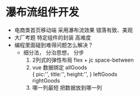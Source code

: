 # 瀑布流组件开发

- 电商类首页移动端 采用瀑布流效果
    错落有致、美观  
- 大厂考题 特定组件的封装
    高难度  
- 编程里面碰到难得问题怎么解决？ 
    - 细分法， 分治思想， 分步
        1. 2列式的弹性布局
            flex + jc space-between  
        2. vue 数据绑定 
            allGoods   
            {
                pic:'',
                title:'',
                height:'',
            }
            leftGoods   
            rightGoods    
        3. 哪一列最短 把数据放到哪一列